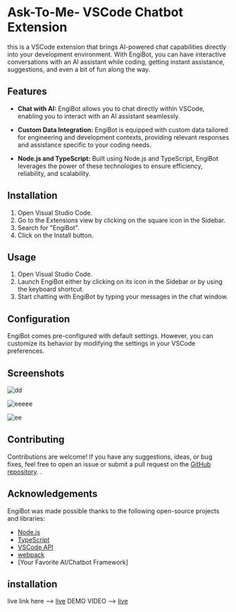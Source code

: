 # Ask-To-Me- VSCode Chatbot Extension

this is a VSCode extension that brings AI-powered chat capabilities directly into your development environment. With EngiBot, you can have interactive conversations with an AI assistant while coding, getting instant assistance, suggestions, and even a bit of fun along the way.

## Features

- **Chat with AI:** EngiBot allows you to chat directly within VSCode, enabling you to interact with an AI assistant seamlessly.
  
- **Custom Data Integration:** EngiBot is equipped with custom data tailored for engineering and development contexts, providing relevant responses and assistance specific to your coding needs.
  
- **Node.js and TypeScript:** Built using Node.js and TypeScript, EngiBot leverages the power of these technologies to ensure efficiency, reliability, and scalability.

## Installation

1. Open Visual Studio Code.
2. Go to the Extensions view by clicking on the square icon in the Sidebar.
3. Search for "EngiBot".
4. Click on the Install button.

## Usage

1. Open Visual Studio Code.
2. Launch EngiBot either by clicking on its icon in the Sidebar or by using the keyboard shortcut.
3. Start chatting with EngiBot by typing your messages in the chat window.

## Configuration

EngiBot comes pre-configured with default settings. However, you can customize its behavior by modifying the settings in your VSCode preferences.

## Screenshots
![dd](https://github.com/i0am0arunava/vscode_extention_SIMPLE_chatbot/assets/141677292/148dc6bb-7d89-4344-b9fd-cb60206daf3b)

![eeeee](https://github.com/i0am0arunava/vscode_extention_SIMPLE_chatbot/assets/141677292/7476bc99-a1d4-4d55-9e05-15d924faba2c)

![ee](https://github.com/i0am0arunava/vscode_extention_SIMPLE_chatbot/assets/141677292/6438346d-2d84-4f55-97fb-1b3bbd2e67d4)



## Contributing

Contributions are welcome! If you have any suggestions, ideas, or bug fixes, feel free to open an issue or submit a pull request on the [GitHub repository](https://github.com/your-engibot-repo).
.

## Acknowledgements

EngiBot was made possible thanks to the following open-source projects and libraries:

- [Node.js](https://nodejs.org/)
- [TypeScript](https://www.typescriptlang.org/)
- [VSCode API](https://code.visualstudio.com/api)
- [webpack](https://webpack.js.org/)
- [Your Favorite AI/Chatbot Framework]

## installation 
 live link here --> [live](https://marketplace.visualstudio.com/items?itemName=arunavapari.askmeanything)
  DEMO VIDEO --> [live](https://www.loom.com/share/8bab7e4af24b4fc681178e2651dd8440?sid=ff3492df-2524-429b-ac7f-23c314f3caf4)
